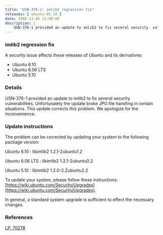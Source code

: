 ```yaml
---
title: "USN-376-2: imlib2 regression fix"
releases: [ ubuntu-05.10 ]
date: 2006-11-06 12:00:00
description: |
    USN-376-1 provided an update to imlib2 to fix several security  vulnerabilities.  Unfortunately the update broke JPG file handling in  certain situations.  This update corrects this problem.  We apologize  for the inconvenience.
--- 
```

 
### imlib2 regression fix

A security issue affects these releases of Ubuntu and its derivatives:

* Ubuntu 6.10
* Ubuntu 6.06 LTS
* Ubuntu 5.10

### Details

USN-376-1 provided an update to imlib2 to fix several security vulnerabilities. Unfortunately the update broke JPG file handling in certain situations. This update corrects this problem. We apologize for the inconvenience.

### Update instructions

The problem can be corrected by updating your system to the following package version:

Ubuntu 6.10
 : libimlib2 <span>1.2.1-2ubuntu1.2</span>

Ubuntu 6.06 LTS
 : libimlib2 <span>1.2.1-2ubuntu0.2</span>

Ubuntu 5.10
 : libimlib2 <span>1.2.0-2.2ubuntu2.2</span>

To update your system, please follow these instructions: [https://wiki.ubuntu.com/Security/Upgrades](https://wiki.ubuntu.com/Security/Upgrades).

In general, a standard system upgrade is sufficient to effect the necessary changes.

### References

 [LP: 70278](https://launchpad.net/bugs/70278)
 
